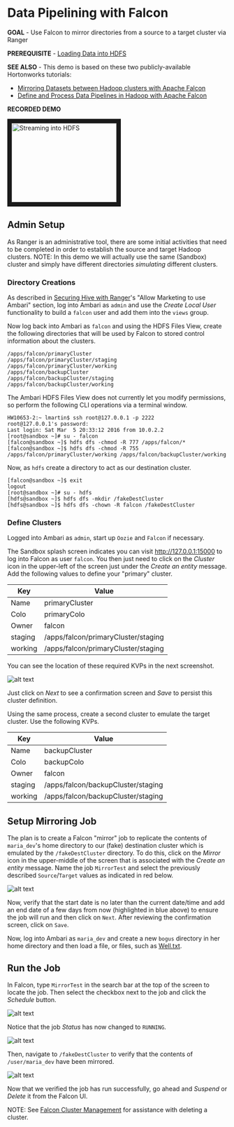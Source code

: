 # Data Pipelining with Falcon

**GOAL** - Use Falcon to mirror directories from a source to a target cluster 
via Ranger

**PREREQUISITE** - [Loading Data into HDFS](../hdfs/README.md)

**SEE ALSO** - This demo is based on these two publicly-available 
Hortonworks tutorials:

* [Mirroring Datasets between Hadoop clusters with Apache Falcon](http://hortonworks.com/hadoop-tutorial/mirroring-datasets-between-hadoop-clusters-with-apache-falcon/ "Mirroring Data with Falcon") 
* [Define and Process Data Pipelines in Hadoop with Apache Falcon](http://hortonworks.com/hadoop-tutorial/defining-processing-data-end-end-data-pipeline-apache-falcon/ "Data Pipeling with Falcon") 

**RECORDED DEMO**

<a href="http://www.youtube.com/watch?feature=player_embedded&v=ZUQp9PRqAKw" target="_blank"><img src="http://img.youtube.com/vi/ZUQp9PRqAKw/0.jpg" 
alt="Streaming into HDFS" width="240" height="180" border="10" /></a>

## Admin Setup

As Ranger is an administrative tool, there are some initial activities that
need to be completed in order to establish the source and target Hadoop 
clusters.  NOTE: In this demo we will actually use the same (Sandbox) cluster
and simply have different directories _simulating_ different clusters.

### Directory Creations

As described in [Securing Hive with Ranger](../ranger/README.md)'s "Allow
Marketing to use Ambari" section, log into Ambari as `admin` and use the
_Create Local User_ functionality to build a `falcon` user and add them into
the `views` group.

Now log back into Ambari as `falcon` and using the HDFS Files View, create
the following directories that will be used by Falcon to stored control 
information about the clusters.

```
/apps/falcon/primaryCluster
/apps/falcon/primaryCluster/staging
/apps/falcon/primaryCluster/working
/apps/falcon/backupCluster
/apps/falcon/backupCluster/staging
/apps/falcon/backupCluster/working
```

The Ambari HDFS Files View does not currently let you modify permissions, so
perform the following CLI operations via a terminal window.

```
HW10653-2:~ lmartin$ ssh root@127.0.0.1 -p 2222
root@127.0.0.1's password: 
Last login: Sat Mar  5 20:33:12 2016 from 10.0.2.2
[root@sandbox ~]# su - falcon
[falcon@sandbox ~]$ hdfs dfs -chmod -R 777 /apps/falcon/*
[falcon@sandbox ~]$ hdfs dfs -chmod -R 755 /apps/falcon/primaryCluster/working /apps/falcon/backupCluster/working
```

Now, as `hdfs` create a directory to act as our destination cluster.

```
[falcon@sandbox ~]$ exit
logout
[root@sandbox ~]# su - hdfs
[hdfs@sandbox ~]$ hdfs dfs -mkdir /fakeDestCluster
[hdfs@sandbox ~]$ hdfs dfs -chown -R falcon /fakeDestCluster
```

### Define Clusters

Logged into Ambari as `admin`, start up `Oozie` and `Falcon` if necessary.

The Sandbox splash screen indicates you can visit <http://127.0.0.1:15000> 
to log into Falcon as user `falcon`.  You then just need to click on the 
_Cluster_ icon in the upper-left of the screen just under the _Create an 
entity_ message.  Add the following values to define your "primary" cluster.

Key | Value
--- | ---
Name|primaryCluster
Colo|primaryColo
Owner|falcon
staging|/apps/falcon/primaryCluster/staging
working|/apps/falcon/primaryCluster/staging

You can see the location of these required KVPs in the next screenshot.

![alt text](./images/PrimaryClusterConfig.png "primary cluster config")

Just click on _Next_ to see a confirmation screen and _Save_ to persist
this cluster definition.

Using the same process, create a second cluster to emulate the target
cluster.  Use the following KVPs.

Key | Value
--- | ---
Name|backupCluster
Colo|backupColo
Owner|falcon
staging|/apps/falcon/backupCluster/staging
working|/apps/falcon/backupCluster/staging

## Setup Mirroring Job

The plan is to create a Falcon "mirror" job to replicate the contents of
`maria_dev`'s home directory to our (fake) destination cluster which is 
emulated by the `/fakeDestCluster` directory.  To do this, click on the 
_Mirror_ icon in the upper-middle of the screen that is associated with 
the _Create an entity_ message.  Name the job `MirrorTest` and select the
previously described `Source`/`Target` values as indicated in red below.

![alt text](./images/MirrorJob.png "mirror job config")

Now, verify that the start date is no later than the current date/time 
and add an end date of a few days from now (highlighted in blue above) 
to ensure the job will run and then click on `Next`.  After reviewing 
the confirmation screen, click on `Save`.

Now, log into Ambari as `maria_dev` and create a new `bogus` directory in
her home directory and then load a file, or files, such as [Well.txt](./Well.txt).

## Run the Job

In Falcon, type `MirrorTest` in the search bar at the top of the screen
to locate the job.  Then select the checkbox next to the job and click
the _Schedule_ button.

![alt text](./images/Search.png "find the job")

Notice that the job _Status_ has now changed to `RUNNING`.

![alt text](./images/Running.png "job running")

Then, navigate to `/fakeDestCluster` to verify that the contents of 
`/user/maria_dev` have been mirrored.

![alt text](./images/FilePreview.png "job running")

Now that we verified the job has run successfully, go ahead and _Suspend_
or _Delete_ it from the Falcon UI.

NOTE: See [Falcon Cluster Management](ClusterManagement.md) for assistance
with deleting a cluster.